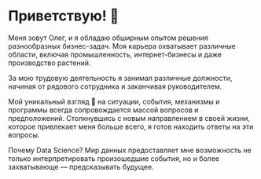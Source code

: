 # Приветствую! :wave:

Меня зовут Олег, и я обладаю обширным опытом решения разнообразных бизнес-задач. Моя карьера охватывает различные области, включая 
промышленность, интернет-бизнесы и даже производство растений.

За мою трудовую деятельность я занимал различные должности, начиная от рядового сотрудника и заканчивая руководителем.

Мой уникальный взгляд :eyes: на ситуации, события, механизмы и программы всегда сопровождается массой вопросов и предположений. 
Столкнувшись с новым направлением в своей жизни, которое привлекает меня больше всего, я готов находить ответы на эти вопросы.

Почему Data Science?
Мир данных предоставляет мне возможность не только интерпретировать произошедшие события, но и более захватывающе — предсказывать будущее. 

